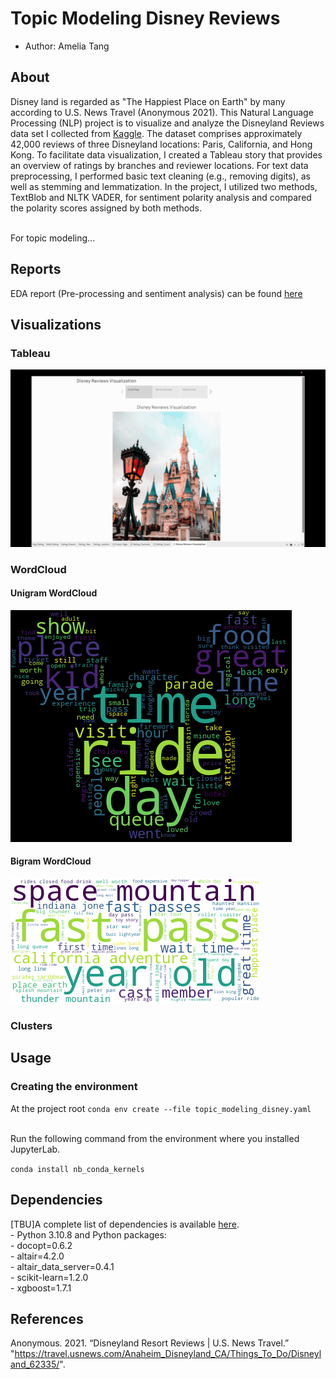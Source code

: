 # Topic Modeling Disney Reviews 

-   Author: Amelia Tang 

## About
Disney land is regarded as "The Happiest Place on Earth" by many according to U.S. News Travel (Anonymous 2021). This Natural Language Processing (NLP) project is to visualize and analyze the Disneyland Reviews data set I collected from [Kaggle](https://www.kaggle.com/datasets/arushchillar/disneyland-reviews). The dataset comprises approximately 42,000 reviews of three Disneyland locations: Paris, California, and Hong Kong. To facilitate data visualization, I created a Tableau story that provides an overview of ratings by branches and reviewer locations. For text data preprocessing, I performed basic text cleaning (e.g., removing digits), as well as stemming and lemmatization. In the project, I utilized two methods, TextBlob and NLTK VADER, for sentiment polarity analysis and compared the polarity scores assigned by both methods.

<br> For topic modeling...

## Reports
EDA report (Pre-processing and sentiment analysis) can be found [here](https://github.com/aimee0317/topic_modeling_Disney_reviews/blob/main/EDA/Disney_EDA_Report.pdf)

## Visualizations 

### Tableau 
![Tableau Demo](EDA/disney-tableau-demo.gif)

### WordCloud 
#### Unigram WordCloud
![Unigram WordCloud](EDA/wordcloud.png)

#### Bigram WordCloud
![Bigram WordCloud](EDA/bi_gram_wordcloud.png)

### Clusters 


## Usage

### Creating the environment

At the project root
`conda env create --file topic_modeling_disney.yaml`

<br>Run the following command from the environment where you installed
JupyterLab.

`conda install nb_conda_kernels`

## Dependencies

[TBU]A complete list of dependencies is available [here](TBU).
<br>- Python 3.10.8 and Python packages: <br>- docopt=0.6.2 <br>-
altair=4.2.0 <br>- altair_data_server=0.4.1 <br>- scikit-learn=1.2.0 <br>- xgboost=1.7.1

## References 
Anonymous. 2021. “Disneyland Resort Reviews | U.S. News Travel.” "https://travel.usnews.com/Anaheim_Disneyland_CA/Things_To_Do/Disneyland_62335/".
